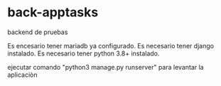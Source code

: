# back-apptasks
backend de pruebas 

Es encesario tener mariadb ya configurado.
Es necesario tener django instalado.
Es necesario tener python 3.8+ instalado.

ejecutar comando "python3 manage.py runserver" para levantar la aplicaciòn

